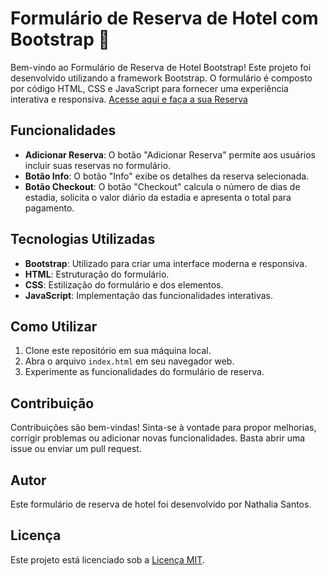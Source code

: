 # Formulário de Reserva de Hotel com Bootstrap 🏨 

Bem-vindo ao Formulário de Reserva de Hotel Bootstrap! Este projeto foi desenvolvido utilizando a framework Bootstrap. O formulário é composto por código HTML, CSS e JavaScript para fornecer uma experiência interativa e responsiva.
[Acesse aqui e faça a sua Reserva](https://nathsantos2024.github.io/Reserva_Hotel_Bootstrap/)

## Funcionalidades

- **Adicionar Reserva**: O botão "Adicionar Reserva" permite aos usuários incluir suas reservas no formulário.
- **Botão Info**: O botão "Info" exibe os detalhes da reserva selecionada.
- **Botão Checkout**: O botão "Checkout" calcula o número de dias de estadia, solicita o valor diário da estadia e apresenta o total para pagamento.

## Tecnologias Utilizadas

- **Bootstrap**: Utilizado para criar uma interface moderna e responsiva.
- **HTML**: Estruturação do formulário.
- **CSS**: Estilização do formulário e dos elementos.
- **JavaScript**: Implementação das funcionalidades interativas.

## Como Utilizar

1. Clone este repositório em sua máquina local.
2. Abra o arquivo `index.html` em seu navegador web.
3. Experimente as funcionalidades do formulário de reserva.

## Contribuição

Contribuições são bem-vindas! Sinta-se à vontade para propor melhorias, corrigir problemas ou adicionar novas funcionalidades. Basta abrir uma issue ou enviar um pull request.

## Autor

Este formulário de reserva de hotel foi desenvolvido por Nathalia Santos.

## Licença

Este projeto está licenciado sob a [Licença MIT](LICENSE).
